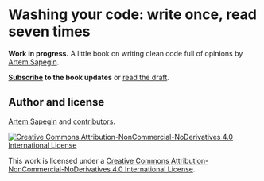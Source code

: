 # Washing your code: write once, read seven times

**Work in progress.** A little book on writing clean code full of opinions by [Artem Sapegin](https://sapegin.me/).

**[Subscribe](https://leanpub.com/washingcode) to the book updates** or [read the draft](https://github.com/sapegin/washingcode/blob/master/manuscript/book.md).

## Author and license

[Artem Sapegin](http://sapegin.me) and [contributors](https://github.com/sapegin/washingcode/graphs/contributors).

[![Creative Commons Attribution-NonCommercial-NoDerivatives 4.0 International License](https://licensebuttons.net/l/by-nc-nd/4.0/88x31.png)](https://creativecommons.org/licenses/by-nc-nd/4.0/)

This work is licensed under a [Creative Commons Attribution-NonCommercial-NoDerivatives 4.0 International License](https://creativecommons.org/licenses/by-nc-nd/4.0/).
